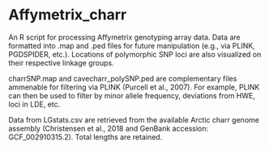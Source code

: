 # Affymetrix_charr
An R script for processing Affymetrix genotyping array data. Data are formatted into .map and .ped files for future manipulation (e.g., via PLINK, PGDSPIDER, etc.). Locations of polymorphic SNP loci are also visualized on their respective linkage groups.


charrSNP.map and cavecharr_polySNP.ped are complementary files ammenable for filtering via PLINK (Purcell et al., 2007). 
For example, PLINK can then be used to filter by minor allele frequency, deviations from HWE, loci in LDE, etc. 


Data from LGstats.csv are retrieved from the available Arctic charr genome assembly (Christensen et al., 2018 and GenBank accession: GCF_002910315.2). Total lengths are retained.
